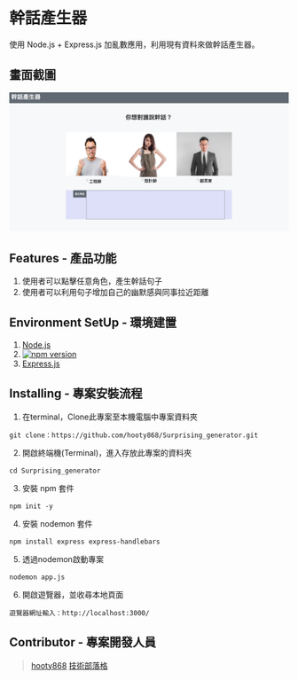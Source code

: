 # 幹話產生器

使用 Node.js + Express.js 加亂數應用，利用現有資料來做幹話產生器。

## 畫面截圖
![應用畫面](screenshot.png)
## Features - 產品功能

1. 使用者可以點擊任意角色，產生幹話句子
2. 使用者可以利用句子增加自己的幽默感與同事拉近距離

## Environment SetUp - 環境建置

1. [Node.js](https://nodejs.org/en/)
2. [![npm version](https://img.shields.io/npm/v/bootstrap)](https://www.npmjs.com/package/bootstrap)
3. [Express.js](https://expressjs.com/)


## Installing - 專案安裝流程

1. 在terminal，Clone此專案至本機電腦中專案資料夾

```
git clone：https://github.com/hooty868/Surprising_generator.git
```

2. 開啟終端機(Terminal)，進入存放此專案的資料夾

```
cd Surprising_generator
```

3. 安裝 npm 套件

```
npm init -y
```

4. 安裝 nodemon 套件

```
npm install express express-handlebars
```

5. 透過nodemon啟動專案

```
nodemon app.js
```

6. 開啟遊覽器，並收尋本地頁面

```
遊覽器網址輸入：http://localhost:3000/
```

## Contributor - 專案開發人員

> [hooty868](https://github.com/hooty868)
> [技術部落格](https://medium.com/@hooty868)
